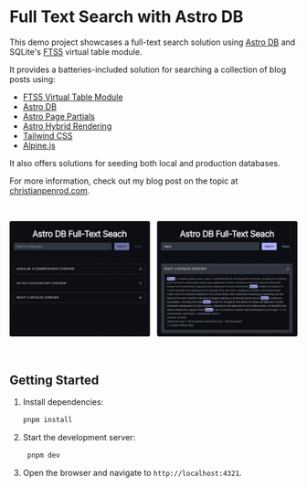 # Full Text Search with Astro DB

This demo project showcases a full-text search solution using [Astro DB][astrojs-db] and SQLite's [FTS5][fts5] virtual
table module.

It provides a batteries-included solution for searching a collection of blog posts using:

- [FTS5 Virtual Table Module][fts5]
- [Astro DB][astrojs-db]
- [Astro Page Partials][astrojs-partial]
- [Astro Hybrid Rendering][astrojs-hybrid]
- [Tailwind CSS][tailwindcss]
- [Alpine.js][alpinejs]

It also offers solutions for seeding both local and production databases.

For more information, check out my blog post on the topic at [christianpenrod.com][post].

<br/>

![Full Text Search with Astro DB](./public/screenshot.png)

<br/>

## Getting Started

1. Install dependencies:
   ```sh
   pnpm install
   ```
2. Start the development server:
   ```sh
    pnpm dev
   ```
3. Open the browser and navigate to `http://localhost:4321`.

[post]: https://christianpenrod.com/blog/full-text-search-with-astro-db
[fts5]: https://www.sqlite.org/fts5.html
[astrojs-db]: https://docs.astro.build/en/guides/astro-db/
[astrojs-hybrid]: https://docs.astro.build/en/guides/server-side-rendering/#opting-out-of-pre-rendering-in-hybrid-mode
[astrojs-partial]: https://docs.astro.build/en/basics/astro-pages/#page-partials
[tailwindcss]: https://tailwindcss.com/
[alpinejs]: https://alpinejs.dev/
